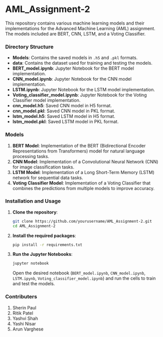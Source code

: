 # AML_Assignment-2

This repository contains various machine learning models and their implementations for the Advanced Machine Learning (AML) assignment. The models included are BERT, CNN, LSTM, and a Voting Classifier.

### Directory Structure

- **Models**: Contains the saved models in `.h5` and `.pkl` formats.
- **data**: Contains the dataset used for training and testing the models.
- **BERT_model.ipynb**: Jupyter Notebook for the BERT model implementation.
- **CNN_model.ipynb**: Jupyter Notebook for the CNN model implementation.
- **LSTM.ipynb**: Jupyter Notebook for the LSTM model implementation.
- **Voting_classifier_model.ipynb**: Jupyter Notebook for the Voting Classifier model implementation.
- **cnn_model.h5**: Saved CNN model in H5 format.
- **cnn_model.pkl**: Saved CNN model in PKL format.
- **lstm_model.h5**: Saved LSTM model in H5 format.
- **lstm_model.pkl**: Saved LSTM model in PKL format.

### Models

1. **BERT Model**: Implementation of the BERT (Bidirectional Encoder Representations from Transformers) model for natural language processing tasks.
2. **CNN Model**: Implementation of a Convolutional Neural Network (CNN) for image classification tasks.
3. **LSTM Model**: Implementation of a Long Short-Term Memory (LSTM) network for sequential data tasks.
4. **Voting Classifier Model**: Implementation of a Voting Classifier that combines the predictions from multiple models to improve accuracy.

### Installation and Usage

1. **Clone the repository**:
   ```bash
   git clone https://github.com/yourusername/AML_Assignment-2.git
   cd AML_Assignment-2
   ```

2. **Install the required packages**:
   ```bash
   pip install -r requirements.txt
   ```

3. **Run the Jupyter Notebooks**:
   ```bash
   jupyter notebook
   ```
   Open the desired notebook (`BERT_model.ipynb`, `CNN_model.ipynb`, `LSTM.ipynb`, `Voting_classifier_model.ipynb`) and run the cells to train and test the models.

### Contributers 
1. Sherin Paul
2. Ritik Patel
3. Yashvi Shah
4. Yashi Nisar
5. Arun Varghese 
